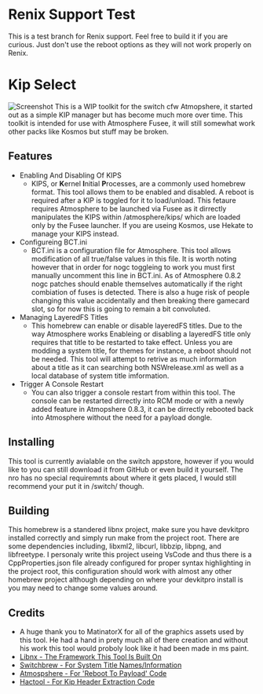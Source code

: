 # Renix Support Test
This is a test branch for Renix support. Feel free to build it if you are curious. Just don't use the reboot options as they will not work properly on Renix.

# Kip Select
![Screenshot](https://github.com/Sciguy429/KipSelect/raw/master/graphics/screenshot/screenshot-1.jpg)
This is a WIP toolkit for the switch cfw Atmopshere, it started out as a simple KIP manager but has become much more over time. This toolkit is intended for use with Atmosphere Fusee, it will still somewhat work other packs like Kosmos but stuff may be broken.

## Features
* Enabling And Disabling Of KIPS
    * KIPS, or **K**ernel **I**nitial **P**rocesses, are a commonly used homebrew format. This tool allows them to be enabled and disabled. A reboot is required after a KIP is toggled for it to load/unload. This fetaure requires Atmosphere to be launched via Fusee as it dirrectly manipulates the KIPS within /atmosphere/kips/ which are loaded only by the Fusee launcher. If you are useing Kosmos, use Hekate to manage your KIPS instead.
* Configureing BCT.ini
    * BCT.ini is a configuration file for Atmosphere. This tool allows modification of all true/false values in this file. It is worth noting however that in order for nogc toggleing to work you must first manually uncomment this line in BCT.ini. As of Atmosphere 0.8.2 nogc patches should enable themselves automatically if the right combiation of fuses is detected. There is also a huge risk of people changing this value accidentally and then breaking there gamecard slot, so for now this is going to remain a bit convoluted.
* Managing LayeredFS Titles
    * This homebrew can enable or disable layeredFS titles. Due to the way Atmosphere works Enableing or disabling a layeredFS title only requires that title to be restarted to take effect. Unless you are modding a system title, for themes for instance, a reboot should not be needed. This tool will attempt to retrive as much information about a title as it can searching both NSWrelease.xml as well as a local database of system title imformation.
* Trigger A Console Restart
    * You can also trigger a console restart from within this tool. The console can be restarted dirrectly into RCM mode or with a newly added feature in Atmopshere 0.8.3, it can be dirrectly rebooted back into Atmosphere without the need for a payload dongle.

## Installing
This tool is currently avialable on the switch appstore, however if you would like to you can still download it from GitHub or even build it yourself. The nro has no special requiremnts about where it gets placed, I would still recommend your put it in /switch/ though.

## Building
This homebrew is a standered libnx project, make sure you have devkitpro installed correctly and simply run make from the project root. There are some dependencies including, libxml2, libcurl, libbzip, libpng, and libfreetype. I personaly write this project useing VsCode and thus there is a CppProperties.json file already configured for proper syntax highlighting in the project root, this configuration should work with almost any other homebrew project although depending on where your devkitpro install is you may need to change some values around.

## Credits
* A huge thank you to MatinatorX for all of the graphics assets used by this tool. He had a hand in prety much all of there creation and without his work this tool would proboly look like it had been made in ms paint.
* [Libnx - The Framework This Tool Is Built On](https://github.com/switchbrew/libnx)
* [Switchbrew - For System Title Names/Information](https://switchbrew.org/wiki/Main_Page)
* [Atmospshere - For 'Reboot To Payload' Code](https://github.com/Atmosphere-NX/Atmosphere)
* [Hactool - For Kip Header Extraction Code](https://github.com/SciresM/hactool)
